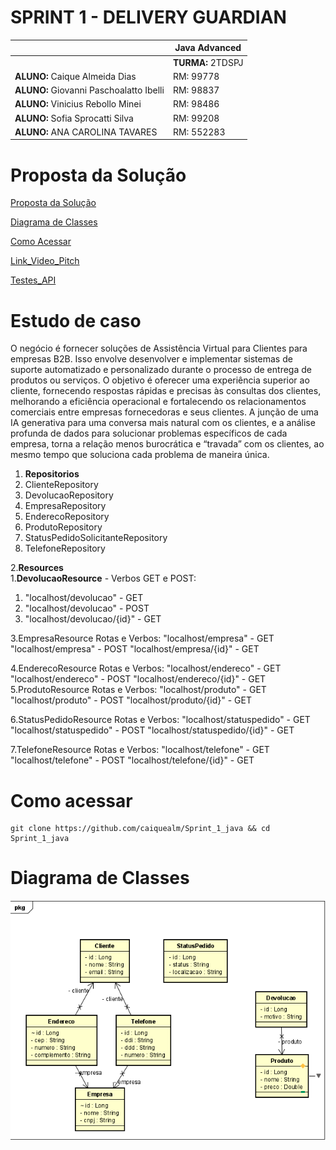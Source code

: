 # SPRINT 1 - DELIVERY GUARDIAN

|          | **Java Advanced** |
|------------------------------------------|-------------------|
|| **TURMA:** 2TDSPJ |
| **ALUNO:** Caique Almeida Dias | RM: 99778        |
| **ALUNO:** Giovanni Paschoalatto Ibelli | RM: 98837     |
| **ALUNO:** Vinicius Rebollo Minei | RM: 98486         |
| **ALUNO:** Sofia Sprocatti Silva | RM: 99208        |
| **ALUNO:** ANA CAROLINA TAVARES | RM: 552283       |


# Proposta da Solução


[Proposta da Solução ](#_Proposta_da_Solução)

[Diagrama de Classes ](#_Diagrama_de_Classes)

[Como Acessar ](#_Como_Acessar)

[Link_Video_Pitch](#_Link_Video_Pitch)

[Testes_API](#_Testes_API)

<a id="#_Proposta_da_Solução"></a>

# Estudo de caso


O negócio é fornecer soluções de Assistência Virtual para Clientes para
empresas B2B. Isso envolve desenvolver e implementar sistemas de suporte
automatizado e personalizado durante o processo de entrega de produtos ou
serviços. O objetivo é oferecer uma experiência superior ao cliente, fornecendo
respostas rápidas e precisas às consultas dos clientes, melhorando a eficiência
operacional e fortalecendo os relacionamentos comerciais entre empresas
fornecedoras e seus clientes.
A junção de uma IA generativa para uma conversa mais natural com os
clientes, e a análise profunda de dados para solucionar problemas específicos
de cada empresa, torna a relação menos burocrática e “travada” com os
clientes, ao mesmo tempo que soluciona cada problema de maneira única.

1. **Repositorios** 
 1. ClienteRepository
 2. DevolucaoRepository
 3. EmpresaRepository
 4. EnderecoRepository
 5. ProdutoRepository
 6. StatusPedidoSolicitanteRepository
 7. TelefoneRepository    
 
2.**Resources**  
 1.**DevolucaoResource** - Verbos GET e POST:  
  1. "localhost/devolucao" - GET
  2. "localhost/devolucao" - POST
  3. "localhost/devolucao/{id}" - GET
  

  
  
 3.EmpresaResource
  Rotas e Verbos:
  "localhost/empresa" - GET
  "localhost/empresa" - POST
  "localhost/empresa/{id}" - GET
  
 4.EnderecoResource
  Rotas e Verbos:
  "localhost/endereco" - GET
  "localhost/endereco" - POST
  "localhost/endereco/{id}" - GET
 5.ProdutoResource
  Rotas e Verbos:
    "localhost/produto" - GET
    "localhost/produto" - POST
    "localhost/produto/{id}" - GET
    
 6.StatusPedidoResource
  Rotas e Verbos:
    "localhost/statuspedido" - GET
    "localhost/statuspedido" - POST
    "localhost/statuspedido/{id}" - GET
    
 7.TelefoneResource
  Rotas e Verbos:
    "localhost/telefone" - GET
    "localhost/telefone" - POST
    "localhost/telefone/{id}" - GET

<a id="#_Como_Acessar"></a>

# Como acessar
```shell
git clone https://github.com/caiquealm/Sprint_1_java && cd Sprint_1_java 
```

<a id="_Diagrama_de_Classes"></a>

# Diagrama de Classes
![foto-diagrama-de-classes.PNG](diagrama_de_classe%2Ffoto-diagrama-de-classes.PNG)

